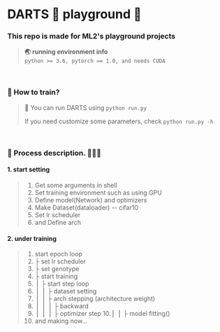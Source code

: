 # DARTS 🎯 playground 🧗‍

### This repo is made for ML2's playground projects
> **🌏 running environment info** <br>
> `python >= 3.6, pytorch == 1.0, and needs CUDA`
<br>

### 🚀 How to train?
> 🎲 You can run DARTS using `python run.py` 
>
> If you need customize some parameters, check `python run.py -h`
<br>

### 🔗 Process description. 🥚🐣🐥
#### 1. start setting
> 1. Get some arguments in shell
> 2. Set training environment such as using GPU
> 3. Define model(Network) and optimizers
> 4. Make Dataset(dataloader) -- cifar10
> 5. Set lr scheduler
> 6. and Define arch 

#### 2. under training
> 1. start epoch loop
> 2. ├ set lr scheduler 
> 3. ├ set genotype
> 4. ├ start training
> 5. ⎪ ├ start step loop
> 6. ⎪ ⎪ ├ dataset setting
> 7. ⎪ ⎪ ├ arch stepping (architecture weight)
> 8. ⎪ ⎪ ⎪ ├ backward
> 9. ⎪ ⎪ ⎪ ├ optimizer step
> 10.⎪ ⎪ ├ model fitting()
> 11. and making now...